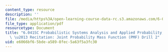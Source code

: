 ```yaml
---
content_type: resource
description: ''
file: /media/https%3A/open-learning-course-data-rc.s3.amazonaws.com/6-041sc-probabilistic-systems-analysis-and-applied-probability-fall-2013/e6066bf65bdea5898fec5a63f5a3fc30_MIT6_041SCF13_Joint_PMF_Drill2_300k.pdf
file_type: application/pdf
resourcetype: Document
title: "6.041SC Probabilistic Systems Analysis and Applied Probability, Fall 2013Transcript\
  \ \u2013 Recitation: Joint Probability Mass Function (PMF) Drill 2"
uid: e6066bf6-5bde-a589-8fec-5a63f5a3fc30
---
```

